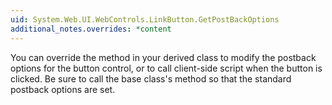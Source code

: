```yaml
---
uid: System.Web.UI.WebControls.LinkButton.GetPostBackOptions
additional_notes.overrides: *content
---
```


<p>You can override the <xref href="System.Web.UI.WebControls.LinkButton.GetPostBackOptions"></xref> method in your derived class to modify the postback options for the button control, or to call client-side script when the button is clicked. Be sure to call the base class's <xref href="System.Web.UI.WebControls.LinkButton.GetPostBackOptions"></xref> method so that the standard postback options are set.</p>


